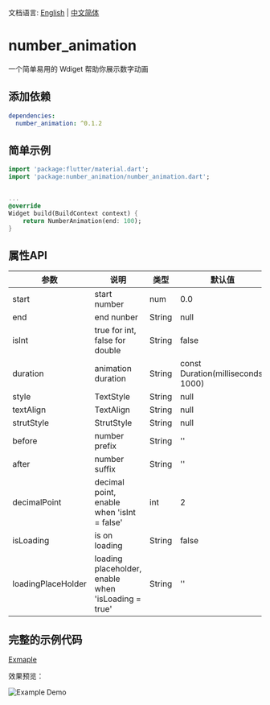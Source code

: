 文档语言: [English](README.md) | [中文简体](README-ZH.md)

# number_animation
一个简单易用的 Wdiget 帮助你展示数字动画

## 添加依赖
```yaml
dependencies:
  number_animation: ^0.1.2
```

## 简单示例
```dart
import 'package:flutter/material.dart';
import 'package:number_animation/number_animation.dart';


...
@override
Widget build(BuildContext context) {
    return NumberAnimation(end: 100);
}
```

## 属性API
| 参数 | 说明 | 类型 | 默认值 |
| - | - | - | - |
| start | start number | num  | 0.0 |
| end | end nunber | String  | null |
| isInt | true for int, false for double | String  | false |
| duration | animation duration | String  | const Duration(milliseconds: 1000) |
| style | TextStyle | String  | null |
| textAlign | TextAlign | String  | null |
| strutStyle | StrutStyle | String  | null |
| before | number prefix | String  | '' |
| after | number suffix | String  | '' |
| decimalPoint | decimal point, enable when 'isInt = false' | int  | 2 |
| isLoading | is on loading | String  | false |
| loadingPlaceHolder | loading placeholder, enable when 'isLoading = true' | String  | '' |

## 完整的示例代码
[Exmaple](example/number_animation.dart)

效果预览：

![Example Demo](https://img.alicdn.com/imgextra/i4/O1CN01SPF2q11E5trTOa8Qa_!!6000000000301-1-tps-436-190.gif)

